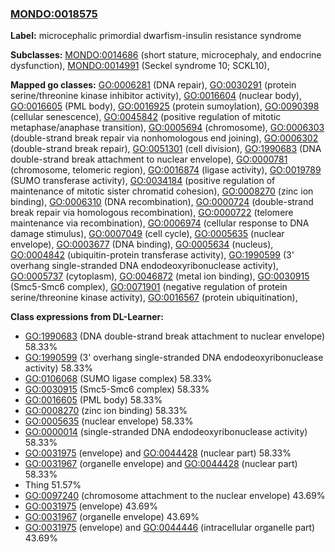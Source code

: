 
### [MONDO:0018575](http://purl.obolibrary.org/obo/MONDO_0018575)
**Label:** microcephalic primordial dwarfism-insulin resistance syndrome

**Subclasses:** [MONDO:0014686](http://purl.obolibrary.org/obo/MONDO_0014686) (short stature, microcephaly, and endocrine dysfunction), [MONDO:0014991](http://purl.obolibrary.org/obo/MONDO_0014991) (Seckel syndrome 10; SCKL10), 

**Mapped go classes:** [GO:0006281](http://purl.obolibrary.org/obo/GO_0006281) (DNA repair), [GO:0030291](http://purl.obolibrary.org/obo/GO_0030291) (protein serine/threonine kinase inhibitor activity), [GO:0016604](http://purl.obolibrary.org/obo/GO_0016604) (nuclear body), [GO:0016605](http://purl.obolibrary.org/obo/GO_0016605) (PML body), [GO:0016925](http://purl.obolibrary.org/obo/GO_0016925) (protein sumoylation), [GO:0090398](http://purl.obolibrary.org/obo/GO_0090398) (cellular senescence), [GO:0045842](http://purl.obolibrary.org/obo/GO_0045842) (positive regulation of mitotic metaphase/anaphase transition), [GO:0005694](http://purl.obolibrary.org/obo/GO_0005694) (chromosome), [GO:0006303](http://purl.obolibrary.org/obo/GO_0006303) (double-strand break repair via nonhomologous end joining), [GO:0006302](http://purl.obolibrary.org/obo/GO_0006302) (double-strand break repair), [GO:0051301](http://purl.obolibrary.org/obo/GO_0051301) (cell division), [GO:1990683](http://purl.obolibrary.org/obo/GO_1990683) (DNA double-strand break attachment to nuclear envelope), [GO:0000781](http://purl.obolibrary.org/obo/GO_0000781) (chromosome, telomeric region), [GO:0016874](http://purl.obolibrary.org/obo/GO_0016874) (ligase activity), [GO:0019789](http://purl.obolibrary.org/obo/GO_0019789) (SUMO transferase activity), [GO:0034184](http://purl.obolibrary.org/obo/GO_0034184) (positive regulation of maintenance of mitotic sister chromatid cohesion), [GO:0008270](http://purl.obolibrary.org/obo/GO_0008270) (zinc ion binding), [GO:0006310](http://purl.obolibrary.org/obo/GO_0006310) (DNA recombination), [GO:0000724](http://purl.obolibrary.org/obo/GO_0000724) (double-strand break repair via homologous recombination), [GO:0000722](http://purl.obolibrary.org/obo/GO_0000722) (telomere maintenance via recombination), [GO:0006974](http://purl.obolibrary.org/obo/GO_0006974) (cellular response to DNA damage stimulus), [GO:0007049](http://purl.obolibrary.org/obo/GO_0007049) (cell cycle), [GO:0005635](http://purl.obolibrary.org/obo/GO_0005635) (nuclear envelope), [GO:0003677](http://purl.obolibrary.org/obo/GO_0003677) (DNA binding), [GO:0005634](http://purl.obolibrary.org/obo/GO_0005634) (nucleus), [GO:0004842](http://purl.obolibrary.org/obo/GO_0004842) (ubiquitin-protein transferase activity), [GO:1990599](http://purl.obolibrary.org/obo/GO_1990599) (3' overhang single-stranded DNA endodeoxyribonuclease activity), [GO:0005737](http://purl.obolibrary.org/obo/GO_0005737) (cytoplasm), [GO:0046872](http://purl.obolibrary.org/obo/GO_0046872) (metal ion binding), [GO:0030915](http://purl.obolibrary.org/obo/GO_0030915) (Smc5-Smc6 complex), [GO:0071901](http://purl.obolibrary.org/obo/GO_0071901) (negative regulation of protein serine/threonine kinase activity), [GO:0016567](http://purl.obolibrary.org/obo/GO_0016567) (protein ubiquitination), 

**Class expressions from DL-Learner:**

- [GO:1990683](http://purl.obolibrary.org/obo/GO_1990683) (DNA double-strand break attachment to nuclear envelope) 58.33%
- [GO:1990599](http://purl.obolibrary.org/obo/GO_1990599) (3' overhang single-stranded DNA endodeoxyribonuclease activity) 58.33%
- [GO:0106068](http://purl.obolibrary.org/obo/GO_0106068) (SUMO ligase complex) 58.33%
- [GO:0030915](http://purl.obolibrary.org/obo/GO_0030915) (Smc5-Smc6 complex) 58.33%
- [GO:0016605](http://purl.obolibrary.org/obo/GO_0016605) (PML body) 58.33%
- [GO:0008270](http://purl.obolibrary.org/obo/GO_0008270) (zinc ion binding) 58.33%
- [GO:0005635](http://purl.obolibrary.org/obo/GO_0005635) (nuclear envelope) 58.33%
- [GO:0000014](http://purl.obolibrary.org/obo/GO_0000014) (single-stranded DNA endodeoxyribonuclease activity) 58.33%
- [GO:0031975](http://purl.obolibrary.org/obo/GO_0031975) (envelope) and [GO:0044428](http://purl.obolibrary.org/obo/GO_0044428) (nuclear part) 58.33%
- [GO:0031967](http://purl.obolibrary.org/obo/GO_0031967) (organelle envelope) and [GO:0044428](http://purl.obolibrary.org/obo/GO_0044428) (nuclear part) 58.33%
- Thing 51.57%
- [GO:0097240](http://purl.obolibrary.org/obo/GO_0097240) (chromosome attachment to the nuclear envelope) 43.69%
- [GO:0031975](http://purl.obolibrary.org/obo/GO_0031975) (envelope) 43.69%
- [GO:0031967](http://purl.obolibrary.org/obo/GO_0031967) (organelle envelope) 43.69%
- [GO:0031975](http://purl.obolibrary.org/obo/GO_0031975) (envelope) and [GO:0044446](http://purl.obolibrary.org/obo/GO_0044446) (intracellular organelle part) 43.69%


